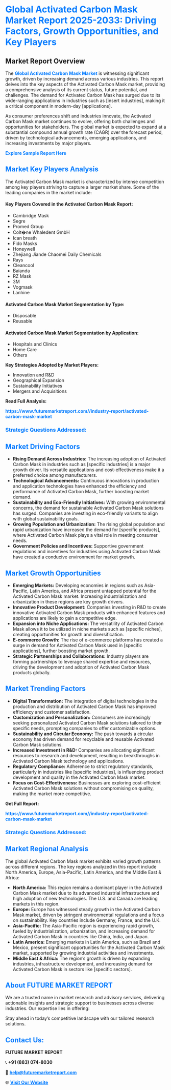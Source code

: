 <h1 style="color: #007BFF;">Global Activated Carbon Mask Market Report 2025-2033: Driving Factors, Growth Opportunities, and Key Players</h1>

<section id="overview">
<h2>Market Report Overview</h2>
<p>The <a href="https://www.futuremarketreport.com//industry-report/activated-carbon-mask-market" style="color: #007BFF; text-decoration: none;"><strong>Global Activated Carbon Mask Market</strong></a> is witnessing significant growth, driven by increasing demand across various industries. This report delves into the key aspects of the Activated Carbon Mask market, providing a comprehensive analysis of its current status, future potential, and challenges. The demand for Activated Carbon Mask has surged due to its wide-ranging applications in industries such as [insert industries], making it a critical component in modern-day [applications].</p>
<p>As consumer preferences shift and industries innovate, the Activated Carbon Mask market continues to evolve, offering both challenges and opportunities for stakeholders. The global market is expected to expand at a substantial compound annual growth rate (CAGR) over the forecast period, driven by technological advancements, emerging applications, and increasing investments by major players.</p>
</section>

<section id="overview">
<p><a href="https://www.futuremarketreport.com//request-sample/reportId=78756" style="color: #007BFF; text-decoration: none;"><strong>Explore Sample Report Here</strong></a></p>
</section>

<section id="key-players">
<h2 style="color: #007BFF;">Market Key Players Analysis</h2>
<p>The Activated Carbon Mask market is characterized by intense competition among key players striving to capture a larger market share. Some of the leading companies in the market include:</p>
<h4>Key Players Covered in the Activated Carbon Mask Report:</h4>
<ul><li>Cambridge Mask</li><li>Segre</li><li>Promed Group</li><li>Colt�ne Whaledent GmbH</li><li>Ican breath</li><li>Fido Masks</li><li>Honeywell</li><li>Zhejiang Jiande Chaomei Daily Chemicals</li><li>Rays</li><li>Cleancool</li><li>Baianda</li><li>RZ Mask</li><li>3M</li><li>Vogmask</li><li>Lanhine</li></ul>
<h4>Activated Carbon Mask Market Segmentation by Type:</h4>
<ul><li>Disposable</li><li>Reusable</li></ul>

<h4>Activated Carbon Mask Market Segmentation by Application:</h4>
<ul><li>Hospitals and Clinics</li><li>Home Care</li><li>Others</li></ul>
<p><strong>Key Strategies Adopted by Market Players:</strong></p>
<ul>
<li>Innovation and R&D</li>
<li>Geographical Expansion</li>
<li>Sustainability Initiatives</li>
<li>Mergers and Acquisitions</li>
</ul>
</section>

<section>
<p><strong>Read Full Analysis: </strong></p><a href="https://www.futuremarketreport.com//industry-report/activated-carbon-mask-market" style="color: #007BFF; text-decoration: none;"><strong>https://www.futuremarketreport.com//industry-report/activated-carbon-mask-market</strong></a>
<h3 style="color: #007BFF;">Strategic Questions Addressed:</h3>
</section>

<section id="driving-factors">
<h2 style="color: #007BFF;">Market Driving Factors</h2>
<ul>
<li><strong>Rising Demand Across Industries:</strong> The increasing adoption of Activated Carbon Mask in industries such as [specific industries] is a major growth driver. Its versatile applications and cost-effectiveness make it a preferred choice among manufacturers.</li>
<li><strong>Technological Advancements:</strong> Continuous innovations in production and application technologies have enhanced the efficiency and performance of Activated Carbon Mask, further boosting market demand.</li>
<li><strong>Sustainability and Eco-Friendly Initiatives:</strong> With growing environmental concerns, the demand for sustainable Activated Carbon Mask solutions has surged. Companies are investing in eco-friendly variants to align with global sustainability goals.</li>
<li><strong>Growing Population and Urbanization:</strong> The rising global population and rapid urbanization have increased the demand for [specific products], where Activated Carbon Mask plays a vital role in meeting consumer needs.</li>
<li><strong>Government Policies and Incentives:</strong> Supportive government regulations and incentives for industries using Activated Carbon Mask have created a conducive environment for market growth.</li>
</ul>
</section>

<section id="growth-opportunities">
<h2 style="color: #007BFF;">Market Growth Opportunities</h2>
<ul>
<li><strong>Emerging Markets:</strong> Developing economies in regions such as Asia-Pacific, Latin America, and Africa present untapped potential for the Activated Carbon Mask market. Increasing industrialization and urbanization in these regions are key growth drivers.</li>
<li><strong>Innovative Product Development:</strong> Companies investing in R&D to create innovative Activated Carbon Mask products with enhanced features and applications are likely to gain a competitive edge.</li>
<li><strong>Expansion into Niche Applications:</strong> The versatility of Activated Carbon Mask allows it to be utilized in niche markets such as [specific niches], creating opportunities for growth and diversification.</li>
<li><strong>E-commerce Growth:</strong> The rise of e-commerce platforms has created a surge in demand for Activated Carbon Mask used in [specific applications], further boosting market growth.</li>
<li><strong>Strategic Partnerships and Collaborations:</strong> Industry players are forming partnerships to leverage shared expertise and resources, driving the development and adoption of Activated Carbon Mask products globally.</li>
</ul>
</section>

<section id="trending-factors">
<h2 style="color: #007BFF;">Market Trending Factors</h2>
<ul>
<li><strong>Digital Transformation:</strong> The integration of digital technologies in the production and distribution of Activated Carbon Mask has improved efficiency and customer satisfaction.</li>
<li><strong>Customization and Personalization:</strong> Consumers are increasingly seeking personalized Activated Carbon Mask solutions tailored to their specific needs, prompting companies to offer customizable options.</li>
<li><strong>Sustainability and Circular Economy:</strong> The push towards a circular economy has driven demand for recyclable and reusable Activated Carbon Mask solutions.</li>
<li><strong>Increased Investment in R&D:</strong> Companies are allocating significant resources to research and development, resulting in breakthroughs in Activated Carbon Mask technology and applications.</li>
<li><strong>Regulatory Compliance:</strong> Adherence to strict regulatory standards, particularly in industries like [specific industries], is influencing product development and quality in the Activated Carbon Mask market.</li>
<li><strong>Focus on Cost-Effectiveness:</strong> Businesses are exploring cost-efficient Activated Carbon Mask solutions without compromising on quality, making the market more competitive.</li>
</ul>
</section>

<section>
<p><strong>Get Full Report: </strong></p><a href="https://www.futuremarketreport.com//industry-report/activated-carbon-mask-market" style="color: #007BFF; text-decoration: none;"><strong>https://www.futuremarketreport.com//industry-report/activated-carbon-mask-market</strong></a>
<h3 style="color: #007BFF;">Strategic Questions Addressed:</h3>
</section>


<section id="regional-analysis">
<h2 style="color: #007BFF;">Market Regional Analysis</h2>
<p>The global Activated Carbon Mask market exhibits varied growth patterns across different regions. The key regions analyzed in this report include North America, Europe, Asia-Pacific, Latin America, and the Middle East & Africa:</p>
<ul>
<li><strong>North America:</strong> This region remains a dominant player in the Activated Carbon Mask market due to its advanced industrial infrastructure and high adoption of new technologies. The U.S. and Canada are leading markets in this region.</li>
<li><strong>Europe:</strong> Europe has witnessed steady growth in the Activated Carbon Mask market, driven by stringent environmental regulations and a focus on sustainability. Key countries include Germany, France, and the U.K.</li>
<li><strong>Asia-Pacific:</strong> The Asia-Pacific region is experiencing rapid growth, fueled by industrialization, urbanization, and increasing demand for Activated Carbon Mask in countries like China, India, and Japan.</li>
<li><strong>Latin America:</strong> Emerging markets in Latin America, such as Brazil and Mexico, present significant opportunities for the Activated Carbon Mask market, supported by growing industrial activities and investments.</li>
<li><strong>Middle East & Africa:</strong> The region’s growth is driven by expanding industries, infrastructure development, and increasing demand for Activated Carbon Mask in sectors like [specific sectors].</li>
</ul>
</section>

<footer>
<h2 style="color: #007BFF;">About FUTURE MARKET REPORT</h2>
<p>We are a trusted name in market research and advisory services, delivering actionable insights and strategic support to businesses across diverse industries. Our expertise lies in offering:</p>

<p>Stay ahead in today’s competitive landscape with our tailored research solutions.</p>

<h2 style="color: #007BFF;">Contact Us:</h2>
<p><strong>FUTURE MARKET REPORT</strong></p>
<p>📞 <strong>+91 (883) 074-8030</strong></p>
<p>📧 <strong><a href="mailto:help@futuremarketreport.com" style="color: #007BFF;">help@futuremarketreport.com</a></strong></p>
<p>🌐 <strong><a href="https://www.futuremarketreport.com/" style="color: #007BFF;">Visit Our Website</a></strong></p>
</footer>